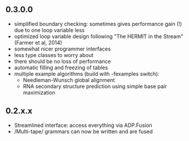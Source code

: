 0.3.0.0
-------

- simplified boundary checking: sometimes gives performance gain (!) due to one
  loop variable less
- optimized loop variable design following "The HERMIT in the Stream" (Farmer
  et al, 2014)
- somewhat nicer programmer interfaces
- less type classes to worry about
- there should be no loss of performance
- automatic filling and freezing of tables
- multiple example algorithms (build with -fexamples switch):
  - Needleman-Wunsch global alignment
  - RNA secondary structure prediction using simple base pair maximization

0.2.x.x
-------

- Streamlined interface: access everything via ADP.Fusion
- /Multi-tape/ grammars can now be written and are fused


